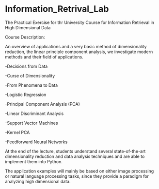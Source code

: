 # Information_Retrival_Lab

The Practical Exercise for thr University Course for Information Retrieval in High Dimensional Data

Course Description: 

An overview of applications and a very basic method of dimensionality reduction, the linear principle component analysis, we investigate modern methods and their field of applications. 

-Decisions from Data

-Curse of Dimensionality

-From Phenomena to Data

-Logistic Regression

-Principal Component Analysis (PCA)

-Linear Discriminant Analysis

-Support Vector Machines

-Kernel PCA

-Feedforward Neural Networks

At the end of the lecture, students understand several state-of-the-art dimensionality reduction and data analysis techniques and are able to implement them into Python.

The application examples will mainly be based on either image processing or natural language processing tasks, since they provide a paradigm for analyzing high dimensional data.
